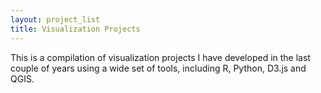 ```yaml
---
layout: project_list
title: Visualization Projects
---
```


This is a compilation of visualization projects I have developed in the last couple of years using a wide set of tools, including R, Python, D3.js and QGIS.